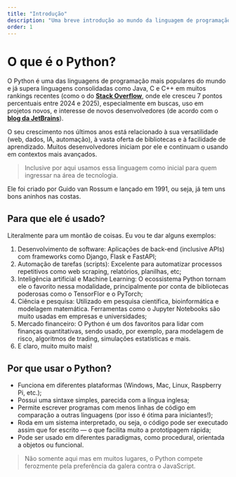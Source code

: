 ```yaml
---
title: "Introdução"
description: "Uma breve introdução ao mundo da linguagem de programação Python"
order: 1
---
```


# O que é o Python?

O Python é uma das linguagens de programação mais populares do mundo e já supera linguagens consolidadas como Java, C e C++ em muitos rankings recentes (como o do **[Stack Overflow](https://survey.stackoverflow.co/2025/technology)**, onde ele cresceu 7 pontos percentuais entre 2024 e 2025), especialmente em buscas, uso em projetos novos, e interesse de novos desenvolvedores (de acordo com o **[blog da JetBrains](https://blog.jetbrains.com/pycharm/2025/09/why-is-python-so-popular)**). 

O seu crescimento nos últimos anos está relacionado à sua versatilidade (web, dados, IA, automação), à vasta oferta de bibliotecas e à facilidade de aprendizado. Muitos desenvolvedores iniciam por ele e continuam o usando em contextos mais avançados.

> Inclusive por aqui usamos essa linguagem como inicial para quem ingressar na área de tecnologia.

Ele foi criado por Guido van Rossum e lançado em 1991, ou seja, já tem uns bons aninhos nas costas.

## Para que ele é usado?

Literalmente para um montão de coisas. Eu vou te dar alguns exemplos:

1. Desenvolvimento de software: Aplicações de back-end (inclusive APIs) com frameworks como Django, Flask e FastAPI;
2. Automação de tarefas (scripts): Excelente para automatizar processos repetitivos como web scraping, relatórios, planilhas, etc;
3. Inteligência artificial e Machine Learning: O ecossistema Python tornam ele o favorito nessa modalidade, principalmente por conta de bibliotecas poderosas como o TensorFlor e o PyTorch; 
4. Ciência e pesquisa: Utilizado em pesquisa científica, bioinformática  e modelagem matemática. Ferramentas como o Jupyter Notebooks são muito usadas em empresas e universidades;
5. Mercado financeiro: O Python é um dos favoritos para lidar com finanças quantitativas, sendo usado, por exemplo, para modelagem de risco, algoritmos de trading, simulações estatísticas e mais.
6. E claro, muito muito mais!

## Por que usar o Python?

- Funciona em diferentes plataformas (Windows, Mac, Linux, Raspberry Pi, etc.);
- Possui uma sintaxe simples, parecida com a língua inglesa;
- Permite escrever programas com menos linhas de código em comparação a outras linguagens (por isso é ótima para iniciantes!);
- Roda em um sistema interpretado, ou seja, o código pode ser executado assim que for escrito — o que facilita muito a prototipagem rápida;
- Pode ser usado em diferentes paradigmas, como procedural, orientada a objetos ou funcional.

> Não somente aqui mas em muitos lugares, o Python compete ferozmente pela preferência da galera contra o JavaScript.
